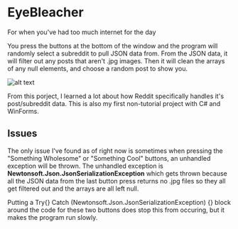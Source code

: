 # EyeBleacher
For when you've had too much internet for the day

You press the buttons at the bottom of the window and the program will randomly select a subreddit to pull JSON data from.
From the JSON data, it will filter out any posts that aren't .jpg images. Then it will clean the arrays of any null elements,
and choose a random post to show you.

![alt text](https://github.com/rytrotter/EyeBleacher/blob/master/Eyebleacher_MainStart.png)


From this porject, I learned a lot about how Reddit specifically handles it's post/subreddit data. This is also my first non-tutorial project
with C# and WinForms.

## Issues
The only issue I've found as of right now is sometimes when pressing the "Something Wholesome" or "Something Cool" buttons, an 
unhandled exception will be thrown. The unhandled exception is **Newtonsoft.Json.JsonSerializationException** which gets thrown
because all the JSON data from the last button press returns no .jpg files so they all get filtered out and the arrays are all left null.

Putting a Try{} Catch (Newtonsoft.Json.JsonSerializationException) {} block around the code for these two buttons does stop this
from occuring, but it makes the program run slowly.
